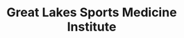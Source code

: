 ---
title: "Great Lakes Sports Medicine Institute"
url: /marquette/great-lakes-sports-medicine-institute/
shop: medical supply
---